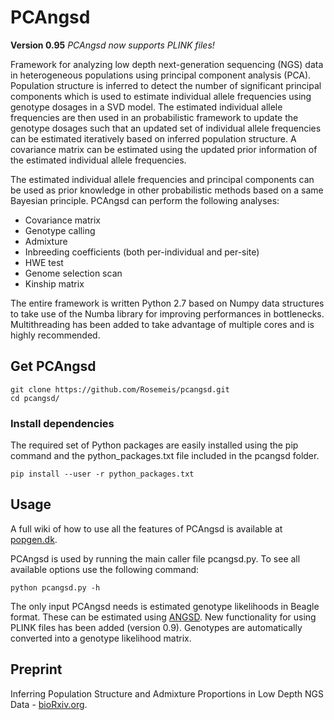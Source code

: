# PCAngsd

**Version 0.95** 
*PCAngsd now supports PLINK files!*

Framework for analyzing low depth next-generation sequencing (NGS) data in heterogeneous populations using principal component analysis (PCA). Population structure is inferred to detect the number of significant principal components which is used to estimate individual allele frequencies using genotype dosages in a SVD model. The estimated individual allele frequencies are then used in an probabilistic framework to update the genotype dosages such that an updated set of individual allele frequencies can be estimated iteratively based on inferred population structure. A covariance matrix can be estimated using the updated prior information of the estimated individual allele frequencies.

The estimated individual allele frequencies and principal components can be used as prior knowledge in other probabilistic methods based on a same Bayesian principle. PCAngsd can perform the following analyses: 

* Covariance matrix
* Genotype calling
* Admixture
* Inbreeding coefficients (both per-individual and per-site)
* HWE test
* Genome selection scan
* Kinship matrix

The entire framework is written Python 2.7 based on Numpy data structures to take use of the Numba library for improving performances in bottlenecks. Multithreading has been added to take advantage of multiple cores and is highly recommended.

## Get PCAngsd
```
git clone https://github.com/Rosemeis/pcangsd.git
cd pcangsd/
```

### Install dependencies
The required set of Python packages are easily installed using the pip command and the python_packages.txt file included in the pcangsd folder.
```
pip install --user -r python_packages.txt
```

## Usage
A full wiki of how to use all the features of PCAngsd is available at [popgen.dk](http://www.popgen.dk/software/index.php/PCAngsd). 

PCAngsd is used by running the main caller file pcangsd.py. To see all available options use the following command:
```
python pcangsd.py -h
```

The only input PCAngsd needs is estimated genotype likelihoods in Beagle format. These can be estimated using [ANGSD](https://github.com/ANGSD/angsd).
New functionality for using PLINK files has been added (version 0.9). Genotypes are automatically converted into a genotype likelihood matrix.


## Preprint
Inferring Population Structure and Admixture Proportions in Low Depth NGS Data - [bioRxiv.org](https://www.biorxiv.org/content/early/2018/05/23/302463).
